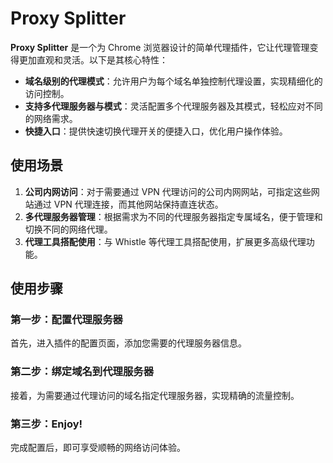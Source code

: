# Proxy Splitter

**Proxy Splitter** 是一个为 Chrome 浏览器设计的简单代理插件，它让代理管理变得更加直观和灵活。以下是其核心特性：

- **域名级别的代理模式**：允许用户为每个域名单独控制代理设置，实现精细化的访问控制。
- **支持多代理服务器与模式**：灵活配置多个代理服务器及其模式，轻松应对不同的网络需求。
- **快捷入口**：提供快速切换代理开关的便捷入口，优化用户操作体验。

## 使用场景

1. **公司内网访问**：对于需要通过 VPN 代理访问的公司内网网站，可指定这些网站通过 VPN 代理连接，而其他网站保持直连状态。
2. **多代理服务器管理**：根据需求为不同的代理服务器指定专属域名，便于管理和切换不同的网络代理。
3. **代理工具搭配使用**：与 Whistle 等代理工具搭配使用，扩展更多高级代理功能。

## 使用步骤

### 第一步：配置代理服务器

首先，进入插件的配置页面，添加您需要的代理服务器信息。

### 第二步：绑定域名到代理服务器

接着，为需要通过代理访问的域名指定代理服务器，实现精确的流量控制。

### 第三步：Enjoy!

完成配置后，即可享受顺畅的网络访问体验。
